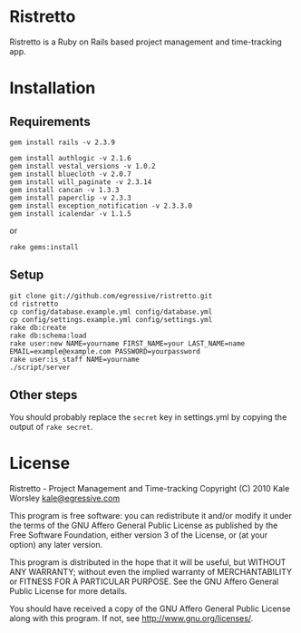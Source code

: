 Ristretto
=========

Ristretto is a Ruby on Rails based project management and time-tracking app.

Installation
============

Requirements
------------

    gem install rails -v 2.3.9

    gem install authlogic -v 2.1.6
    gem install vestal_versions -v 1.0.2
    gem install bluecloth -v 2.0.7
    gem install will_paginate -v 2.3.14
    gem install cancan -v 1.3.3
    gem install paperclip -v 2.3.3
    gem install exception_notification -v 2.3.3.0
    gem install icalendar -v 1.1.5

or

    rake gems:install

Setup
-----

    git clone git://github.com/egressive/ristretto.git
    cd ristretto
    cp config/database.example.yml config/database.yml
    cp config/settings.example.yml config/settings.yml
    rake db:create
    rake db:schema:load
    rake user:new NAME=yourname FIRST_NAME=your LAST_NAME=name EMAIL=example@example.com PASSWORD=yourpassword
    rake user:is_staff NAME=yourname
    ./script/server

Other steps
-----------

You should probably replace the `secret` key in settings.yml by copying the output of `rake secret`.

License
=======

Ristretto - Project Management and Time-tracking
Copyright (C) 2010 Kale Worsley <kale@egressive.com>

This program is free software: you can redistribute it and/or modify
it under the terms of the GNU Affero General Public License as
published by the Free Software Foundation, either version 3 of the
License, or (at your option) any later version.

This program is distributed in the hope that it will be useful,
but WITHOUT ANY WARRANTY; without even the implied warranty of
MERCHANTABILITY or FITNESS FOR A PARTICULAR PURPOSE.  See the
GNU Affero General Public License for more details.

You should have received a copy of the GNU Affero General Public License
along with this program.  If not, see <http://www.gnu.org/licenses/>.

